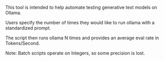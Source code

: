 This tool is intended to help automate testing generative text models on
Ollama.

Users specify the number of times they would like to run ollama with a
standardized prompt.

The script then runs ollama N times and provides an average eval rate in
Tokens/Second.

Note: Batch scripts operate on Integers, so some precision is lost.

